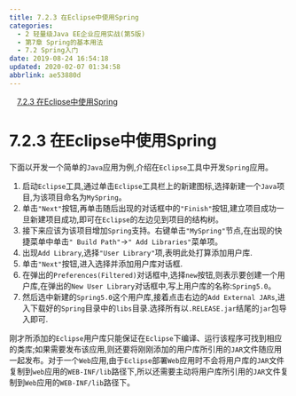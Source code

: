 ```yaml
---
title: 7.2.3 在Eclipse中使用Spring
categories: 
  - 2 轻量级Java EE企业应用实战(第5版)
  - 第7章 Spring的基本用法
  - 7.2 Spring入门
date: 2019-08-24 16:54:18
updated: 2020-02-07 01:34:58
abbrlink: ae53880d
---
```

<div id='my_toc'><a href="/JavaReadingNotes/ae53880d/#7-2-3-在Eclipse中使用Spring" class="header_1">7.2.3 在Eclipse中使用Spring</a>&nbsp;<br></div>
<style>.header_1{margin-left: 1em;}.header_2{margin-left: 2em;}.header_3{margin-left: 3em;}.header_4{margin-left: 4em;}.header_5{margin-left: 5em;}.header_6{margin-left: 6em;}</style>
<!--more-->
<script>if (navigator.platform.search('arm')==-1){document.getElementById('my_toc').style.display = 'none';}var e,p = document.getElementsByTagName('p');while (p.length>0) {e = p[0];e.parentElement.removeChild(e);}</script>

<!--end-->
<!--SSTStart-->
# 7.2.3 在Eclipse中使用Spring #
下面以开发一个简单的`Java`应用为例,介绍在`Eclipse`工具中开发`Spring`应用。
1. 启动`Eclipse`工具,通过单击`Eclipse`工具栏上的新建图标,选择新建一个`Java`项目,为该项目命名为`MySpring`。
2. 单击`"Next"`按钮,再单击随后出现的对话框中的`"Finish"`按钮,建立项目成功一旦新建项目成功,即可在`Eclipse`的左边见到项目的结构树。 
3. 接下来应该为该项目增加`Spring`支持。右键单击`"MySpring"`节点,在出现的快捷菜单中单击`" Build Path"`->`" Add Libraries"`菜单项。
4. 出现`Add Library`,选择`"User Library"`项,表明此处打算添加用户库.
5. 单击`"Next"`按钮,进入选择并添加用户库对话框.
6. 在弹出的`Preferences(Filtered)`对话框中,选择`new`按钮,则表示要创建一个用户库,在弹出的`New User Library`对话框中,写上用户库的名称:`Spring5.0`。
7. 然后选中新建的`Spring5.0`这个用户库,接着点击右边的`Add External JARs`,进入下载好的`Spring`目录中的`libs`目录.选择所有以`.RELEASE.jar`结尾的`jar`包导入即可.

刚才所添加的`Eclipse`用户库只能保证在`Eclipse`下编译、运行该程序可找到相应的类库;如果需要发布该应用,则还要将刚刚添加的用户库所引用的`JAR`文件随应用一起发布。对于一个`Web`应用,由于`Eclipse`部署`Web`应用时不会将用户库的`JAR`文件复制到`web`应用的`WEB-INF/lib`路径下,所以还需要主动将用户库所引用的`JAR`文件复制到`Web`应用的`WEB-INF/lib`路径下。
<!--SSTStop-->

